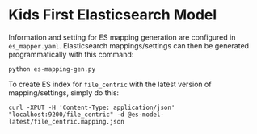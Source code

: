 # Kids First Elasticsearch Model

Information and setting for ES mapping generation are configured in `es_mapper.yaml`. Elasticsearch mappings/settings can then be generated programmatically with this command:
```
python es-mapping-gen.py
```

To create ES index for `file_centric` with the latest version of mapping/settings, simply do this:
```
curl -XPUT -H 'Content-Type: application/json' "localhost:9200/file_centric" -d @es-model-latest/file_centric.mapping.json
```
